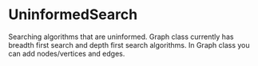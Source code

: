# UninformedSearch
Searching algorithms that are uninformed.
Graph class currently has breadth first search and depth first search algorithms. In Graph class you can add nodes/vertices and edges. 

